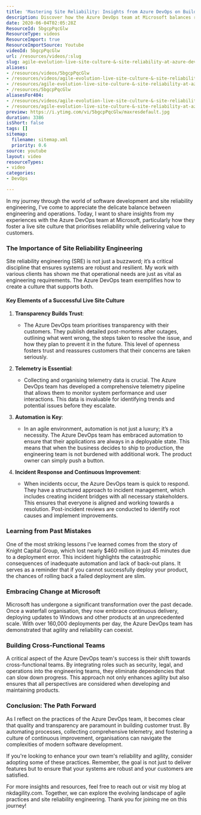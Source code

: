 ```yaml
---
title: 'Mastering Site Reliability: Insights from Azure DevOps on Building a Resilient Live Site Culture'
description: Discover how the Azure DevOps team at Microsoft balances reliability and agility in software development. Learn key SRE practices to enhance your team's performance!
date: 2020-06-04T02:05:28Z
ResourceId: 5bgcpPqcGlw
ResourceType: videos
ResourceImport: true
ResourceImportSource: Youtube
videoId: 5bgcpPqcGlw
url: /resources/videos/:slug
slug: agile-evolution-live-site-culture-&-site-reliability-at-azure-devops
aliases:
- /resources/videos/5bgcpPqcGlw
- /resources/videos/agile-evolution-live-site-culture-&-site-reliability-at-azure-devops
- /resources/agile-evolution-live-site-culture-&-site-reliability-at-azure-devops
- /resources/5bgcpPqcGlw
aliasesFor404:
- /resources/videos/agile-evolution-live-site-culture-&-site-reliability-at-azure-devops
- /resources/agile-evolution-live-site-culture-&-site-reliability-at-azure-devops
preview: https://i.ytimg.com/vi/5bgcpPqcGlw/maxresdefault.jpg
duration: 3386
isShort: false
tags: []
sitemap:
  filename: sitemap.xml
  priority: 0.6
source: youtube
layout: video
resourceTypes:
- video
categories:
- DevOps

---
```

In my journey through the world of software development and site reliability engineering, I've come to appreciate the delicate balance between engineering and operations. Today, I want to share insights from my experiences with the Azure DevOps team at Microsoft, particularly how they foster a live site culture that prioritises reliability while delivering value to customers.

### The Importance of Site Reliability Engineering

Site reliability engineering (SRE) is not just a buzzword; it’s a critical discipline that ensures systems are robust and resilient. My work with various clients has shown me that operational needs are just as vital as engineering requirements. The Azure DevOps team exemplifies how to create a culture that supports both.

#### Key Elements of a Successful Live Site Culture

1. **Transparency Builds Trust**: 
   - The Azure DevOps team prioritises transparency with their customers. They publish detailed post-mortems after outages, outlining what went wrong, the steps taken to resolve the issue, and how they plan to prevent it in the future. This level of openness fosters trust and reassures customers that their concerns are taken seriously.

2. **Telemetry is Essential**: 
   - Collecting and organising telemetry data is crucial. The Azure DevOps team has developed a comprehensive telemetry pipeline that allows them to monitor system performance and user interactions. This data is invaluable for identifying trends and potential issues before they escalate.

3. **Automation is Key**: 
   - In an agile environment, automation is not just a luxury; it’s a necessity. The Azure DevOps team has embraced automation to ensure that their applications are always in a deployable state. This means that when the business decides to ship to production, the engineering team is not burdened with additional work. The product owner can simply push a button.

4. **Incident Response and Continuous Improvement**: 
   - When incidents occur, the Azure DevOps team is quick to respond. They have a structured approach to incident management, which includes creating incident bridges with all necessary stakeholders. This ensures that everyone is aligned and working towards a resolution. Post-incident reviews are conducted to identify root causes and implement improvements.

### Learning from Past Mistakes

One of the most striking lessons I've learned comes from the story of Knight Capital Group, which lost nearly $460 million in just 45 minutes due to a deployment error. This incident highlights the catastrophic consequences of inadequate automation and lack of back-out plans. It serves as a reminder that if you cannot successfully deploy your product, the chances of rolling back a failed deployment are slim.

### Embracing Change at Microsoft

Microsoft has undergone a significant transformation over the past decade. Once a waterfall organisation, they now embrace continuous delivery, deploying updates to Windows and other products at an unprecedented scale. With over 160,000 deployments per day, the Azure DevOps team has demonstrated that agility and reliability can coexist.

### Building Cross-Functional Teams

A critical aspect of the Azure DevOps team's success is their shift towards cross-functional teams. By integrating roles such as security, legal, and operations into the engineering teams, they eliminate dependencies that can slow down progress. This approach not only enhances agility but also ensures that all perspectives are considered when developing and maintaining products.

### Conclusion: The Path Forward

As I reflect on the practices of the Azure DevOps team, it becomes clear that quality and transparency are paramount in building customer trust. By automating processes, collecting comprehensive telemetry, and fostering a culture of continuous improvement, organisations can navigate the complexities of modern software development.

If you're looking to enhance your own team's reliability and agility, consider adopting some of these practices. Remember, the goal is not just to deliver features but to ensure that your systems are robust and your customers are satisfied.

For more insights and resources, feel free to reach out or visit my blog at nkdagility.com. Together, we can explore the evolving landscape of agile practices and site reliability engineering. Thank you for joining me on this journey!
